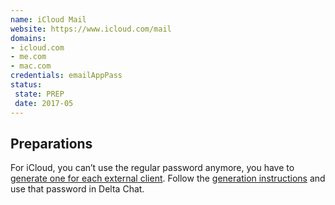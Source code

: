 ```yaml
---
name: iCloud Mail
website: https://www.icloud.com/mail
domains: 
- icloud.com
- me.com
- mac.com
credentials: emailAppPass
status:
 state: PREP
 date: 2017-05
---
```


## Preparations

For iCloud, you can’t use the regular password anymore, you have to [generate one for each external client](https://support.apple.com/en-gb/HT204397). Follow the [generation instructions](https://support.apple.com/en-us/HT202304) and use that password in Delta Chat.